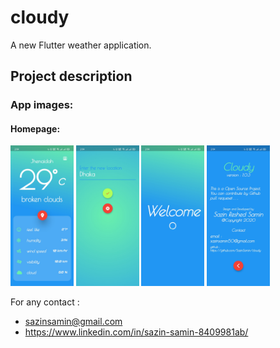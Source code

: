 # cloudy

A new Flutter weather application.

## Project description

### App images:

  #### Homepage:
  
  <img src="https://github.com/SazinSamin/cloudy/blob/master/screensots/main.jpg" width="20%">
  <img src="https://github.com/SazinSamin/cloudy/blob/master/screensots/location_change.jpg" width="20%">
  <img src="https://github.com/SazinSamin/cloudy/blob/master/screensots/welcom.jpg" width="20%">
  <img src="https://github.com/SazinSamin/cloudy/blob/master/screensots/about.jpg" width="20%">

For any contact : 
- sazinsamin@gmail.com
- https://www.linkedin.com/in/sazin-samin-8409981ab/
